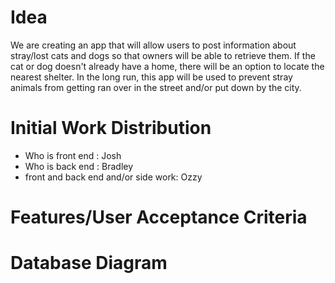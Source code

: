 # Idea
We are creating an app that will allow users to post information about stray/lost cats and dogs so that owners will be able to retrieve them. If the cat or dog doesn't already have a home, there will be an option to locate the nearest shelter. In the long run, this app will be used to prevent stray animals from getting ran over in the street and/or put down by the city.

# Initial Work Distribution
- Who is front end : Josh 
- Who is back end : Bradley
- front and back end and/or side work: Ozzy

# Features/User Acceptance Criteria


# Database Diagram

